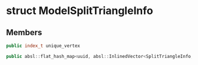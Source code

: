 # struct ModelSplitTriangleInfo


## Members

```cpp
public index_t unique_vertex

```

```cpp
public absl::flat_hash_map<uuid, absl::InlinedVector<SplitTriangleInfo, 1> > surface_info

```



